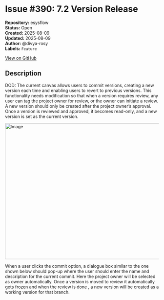 # Issue #390: 7.2 Version Release

**Repository:** esysflow  
**Status:** Open  
**Created:** 2025-08-09  
**Updated:** 2025-08-09  
**Author:** @divya-rosy  
**Labels:** `Feature`  

[View on GitHub](https://github.com/Simtestlab/esysflow/issues/390)

## Description

DOD: The current canvas allows users to commit versions, creating a new version each time and enabling users to revert to previous versions.
	This functionality needs modification so that when a version requires review, any user can tag the project owner for review, or the owner can initiate a review.
	A new version should only be created after the project owner’s approval. Once a version is reviewed and approved, it becomes read-only, and a new version is set as the current version.

<img width="583" height="444" alt="Image" src="https://github.com/user-attachments/assets/9da1ebed-2e53-4f66-a658-8ea793154113" />

When a user clicks the commit option, a dialogue box similar to the one shown below should pop-up where the user should enter the name and description for the current commit. Here the project owner will be selected as owner automatically.
	Once a version is moved to review it automatically gets frozen and when the review is done , a new version will be created as a working version for that branch.

